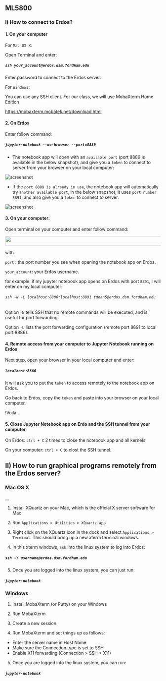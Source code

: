## ML5800

### I) How to connect to Erdos? 

#### 1. On your computer

For `Mac OS X`:

Open Terminal and enter:

##### `ssh your_account@erdos.dsm.fordham.edu` 

Enter password to connect to the Erdos server.

For `Windows`:

You can use any SSH client. For our class, we will use MobaXterm Home Edition

https://mobaxterm.mobatek.net/download.html

#### 2. On Erdos

Enter follow command:

##### `jupyter-notebook --no-browser --port=8889`


* The notebook app will open with an `available port` (port 8889 is available in the below snapshot), and give you a `token` to connect to server from your browser on your local computer:


![screenshot](https://github.com/tdoan5/ML5800/blob/master/port8889_snapshot.png)


* If the `port 8889 is already in use`, the notebook app will automatically try `another available port`, in the below snapshot, it uses `port number 8891`, and also give you a `token` to connect to server.


![screenshot](https://github.com/tdoan5/ML5800/blob/master/port8891_snapshot.png)

#### 3. On your computer:

Open terminal on your computer and enter follow command:

<img src="https://github.com/tdoan5/ML5800/blob/master/ssh_f_jpn.png" width="700" height="30">

with    

`port`        : the port number you see when opening the notebook app on Erdos.

`your_account`: your Erdos username.

for example: if my jupyter notebook app opens on Erdos with port `8891`, I will enter on my local computer:

###### `ssh -N -L localhost:8886:localhost:8891 tdoan5@erdos.dsm.fordham.edu` 

Option `-N` tells SSH that no remote commands will be executed, and is useful for port forwarding. 

Option `-L` lists the port forwarding configuration (remote port 8891 to local port 8886).

#### 4. Remote access from your computer to Jupyter Notebook running on Erdos

Next step, open your browser in your local computer and enter:

##### `localhost:8886`

It will ask you to put the `token` to access remotely to the notebook app on Erdos.

Go back to Erdos, copy the `token` and paste into your browser on your local computer.

!Voila.

#### 5. Close Jupyter Notebook app on Erdo and the SSH tunnel from your computer

On Erdos: `ctrl + C` 2 times to close the notebook app and all kernels.

On your computer: `ctrl + C` to clost the SSH tunnel.


## II) How to run graphical programs remotely from the Erdos server?

### Mac OS X
__

1. Install XQuartz on your Mac, which is the official X server software for Mac

2. Run `Applications > Utilities > XQuartz.app`

3. Right click on the XQuartz icon in the dock and select `Applications > Terminal`.  This should bring up a new xterm terminal windows.

4. In this xterm windows, `ssh` into the linux system to log into Erdos:

#####         `ssh -Y username@erdos.dsm.fordham.edu`

5. Once you are logged into the linux system, you can just run:

#####         `jupyter-notebook`


### Windows

1. Install MobaXterm (or Putty) on your Windows

2. Run MobaXterm

3. Create a new session 

4. Run MobaXterm and set things up as follows:

- Enter the server name in Host Name
- Make sure the Connection type is set to SSH
- Enable X11 forwarding (Connection > SSH > X11)

5. Once you are logged into the linux system, you can run:

#####         `jupyter-notebook`




